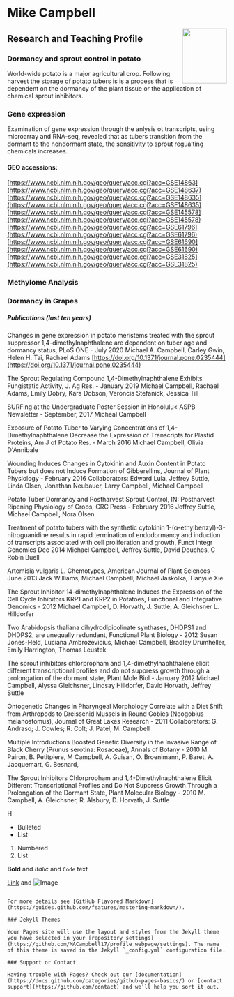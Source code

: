 # Mike Campbell 

<img src="https://user-images.githubusercontent.com/28538494/92257259-eb6b1e80-eea2-11ea-8056-95de3640aa28.png" align="right" height="126.48" width="102">





## Research and Teaching Profile
### Dormancy and sprout control in potato

World-wide potato is a major agricultural crop. Following harvest the storage of potato tubers is is a process that is dependent on the dormancy of the plant tissue or the application of chemical sprout inhibitors. 

### Gene expression
Examination of gene expression through the anlysis ot transcripts, using microarray and RNA-seq, revealed that as tubers transition from the dormant to the nondormant state, the sensitivity to sprout regualting chemicals increases.

#### GEO accessions:
[https://www.ncbi.nlm.nih.gov/geo/query/acc.cgi?acc=GSE14863](https://www.ncbi.nlm.nih.gov/geo/query/acc.cgi?acc=GSE148637)
[https://www.ncbi.nlm.nih.gov/geo/query/acc.cgi?acc=GSE148635](https://www.ncbi.nlm.nih.gov/geo/query/acc.cgi?acc=GSE148635)
[https://www.ncbi.nlm.nih.gov/geo/query/acc.cgi?acc=GSE145578](https://www.ncbi.nlm.nih.gov/geo/query/acc.cgi?acc=GSE145578)
[https://www.ncbi.nlm.nih.gov/geo/query/acc.cgi?acc=GSE61796](https://www.ncbi.nlm.nih.gov/geo/query/acc.cgi?acc=GSE61796)
[https://www.ncbi.nlm.nih.gov/geo/query/acc.cgi?acc=GSE61690](https://www.ncbi.nlm.nih.gov/geo/query/acc.cgi?acc=GSE61690)
[https://www.ncbi.nlm.nih.gov/geo/query/acc.cgi?acc=GSE31825](https://www.ncbi.nlm.nih.gov/geo/query/acc.cgi?acc=GSE31825)


### Methylome Analysis


### Dormancy in Grapes


##### Publications (last ten years)

Changes in gene expression in potato meristems treated with the sprout suppressor 1,4-dimethylnaphthalene are dependent on tuber age and dormancy status, PLoS ONE - July 2020
Michael A. Campbell, Carley Gwin, Helen H. Tai, Rachael Adams
[https://doi.org/10.1371/journal.pone.0235444](https://doi.org/10.1371/journal.pone.0235444)

The Sprout Regulating Compound 1,4-Dimethylnaphthalene Exhibits Fungistatic Activity, J. Ag Res. - January 2019
Michael Campbell, Rachael Adams, Emily Dobry, Kara Dobson, Veroncia Stefanick, Jessica Till 

SURFing at the Undergraduate Poster Session in Honolulu< ASPB Newsletter - September, 2017
Micheal Campbell 

Exposure of Potato Tuber to Varying Concentrations of 1,4-Dimethylnaphthalene Decrease the Expression of Transcripts for Plastid Proteins, Am J of Potato Res. - March 2016
Michael Campbell, Olivia D'Annibale

Wounding Induces Changes in Cytokinin and Auxin Content in Potato Tubers but does not Induce Formation of Gibberellins, Journal of Plant Physiology - February 2016
Collaborators: Edward Lula, Jeffrey Suttle, Linda Olsen, Jonathan Neubauer, Larry Campbell, Michael Campbell

Potato Tuber Dormancy and Postharvest Sprout Control, IN: Postharvest Ripening Physiology of Crops, CRC Press - February 2016
Jeffrey Suttle, Michael Campbell, Nora Olsen

Treatment of potato tubers with the synthetic cytokinin 1-(α-ethylbenzyl)-3-nitroguanidine results in rapid termination of endodormancy and induction of transcripts associated with cell proliferation and growth, Funct Integr Genomics Dec 2014
Michael Campbell, Jeffrey Suttle, David Douches, C Robin Buell

Artemisia vulgaris L. Chemotypes, American Journal of Plant Sciences - June 2013
Jack Williams, Michael Campbell, Michael Jaskolka, Tianyue Xie

The Sprout Inhibitor 14-dimethylnaphthalene Induces the Expression of the Cell Cycle Inhibitors KRP1 and KRP2 in Potatoes, Functional and Integrative Genomics - 2012
Michael Campbell, D. Horvath, J. Suttle, A. Gleichsner L. Hilldorfer

Two Arabidopsis thaliana dihydrodipicolinate synthases, DHDPS1 and DHDPS2, are unequally redundant, Functional Plant Biology - 2012
Susan Jones-Held, Luciana Ambrozevicius, Michael Campbell, Bradley Drumheller, Emily Harrington, Thomas Leustek

The sprout inhibitors chlorpropham and 1,4-dimethylnaphthalene elicit different transcriptional profiles and do not suppress growth through a prolongation of the dormant state, Plant Mole Biol - January 2012
Michael Campbell, Alyssa Gleichsner, Lindsay Hilldorfer, David Horvath, Jeffrey Suttle

Ontogenetic Changes in Pharyngeal Morphology Correlate with a Diet Shift from Arthropods to Dreissenid Mussels in Round Gobies (Neogobius melanostomus), Journal of Great Lakes Research - 2011
Collaborators: G. Andraso; J. Cowles; R. Colt; J. Patel, M. Campbell

Multiple Introductions Boosted Genetic Diversity in the Invasive Range of Black Cherry (Prunus serotina: Rosaceae), Annals of Botany - 2010
M. Pairon, B. Petitpiere, M Campbell, A. Guisan, O. Broenimann, P. Baret, A. Jacquemart, G. Besnard, 

The Sprout Inhibitors Chlorpropham and 1,4-Dimethylnaphthalene Elicit Different Transcriptional Profiles and Do Not Suppress Growth Through a Prolongation of the Dormant State, Plant Molecular Biology - 2010
M. Campbell, A. Gleichsner, R. Alsbury, D. Horvath, J. Suttle

H


- Bulleted
- List

1. Numbered
2. List

**Bold** and _Italic_ and `Code` text

[Link](url) and ![Image](src)
```

For more details see [GitHub Flavored Markdown](https://guides.github.com/features/mastering-markdown/).

### Jekyll Themes

Your Pages site will use the layout and styles from the Jekyll theme you have selected in your [repository settings](https://github.com/MACampbell17/profile_webpage/settings). The name of this theme is saved in the Jekyll `_config.yml` configuration file.

### Support or Contact

Having trouble with Pages? Check out our [documentation](https://docs.github.com/categories/github-pages-basics/) or [contact support](https://github.com/contact) and we’ll help you sort it out.
